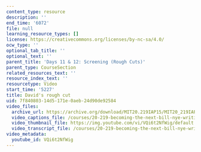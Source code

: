 ```yaml
---
content_type: resource
description: ''
end_time: '6072'
file: null
learning_resource_types: []
license: https://creativecommons.org/licenses/by-nc-sa/4.0/
ocw_type: ''
optional_tab_title: ''
optional_text: ''
parent_title: 'Days 11 & 12: Screening (Rough Cuts)'
parent_type: CourseSection
related_resources_text: ''
resource_index_text: ''
resourcetype: Video
start_time: '5227'
title: David's rough cut
uid: 7f840803-14d5-171e-0aeb-24d90de92584
video_files:
  archive_url: https://archive.org/download/MIT20.219IAP15/MIT20_219IAP15_D11_300k.mp4
  video_captions_file: /courses/20-219-becoming-the-next-bill-nye-writing-and-hosting-the-educational-show-january-iap-2015/876371d16d3e509e9a53a82e6a7fd574_VQi6t2NfWig.vtt
  video_thumbnail_file: https://img.youtube.com/vi/VQi6t2NfWig/default.jpg
  video_transcript_file: /courses/20-219-becoming-the-next-bill-nye-writing-and-hosting-the-educational-show-january-iap-2015/ca2dbfb309275b42c2a181f0822d47de_VQi6t2NfWig.pdf
video_metadata:
  youtube_id: VQi6t2NfWig
---
```

